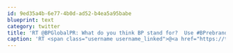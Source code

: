 ```yaml
---
id: 9ed35a4b-6e77-4b0d-ad52-b4ea5a95babe
blueprint: text
category: twitter
title: 'RT @BPGlobalPR: What do you think BP stand for?  Use #BPrebrand in your responses.'
caption: 'RT <span class="username username_linked">@<a href="https://twitter.com/BPGlobalPR" title="BP Public Relations">BPGlobalPR</a></span>: What do you think BP stand for?  Use <span class="hashtag hashtag_local">#<a href="http://tweettemp.darylchymko.ca/?tag=bprebrand">BPrebrand</a> in your responses.'
---
```

